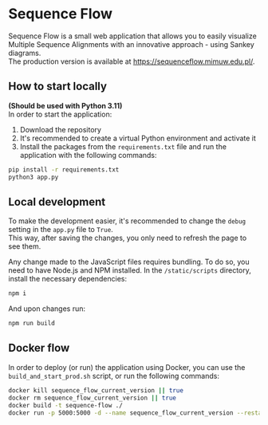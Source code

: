 # Sequence Flow

Sequence Flow is a small web application that allows you to easily visualize Multiple Sequence Alignments with an innovative approach - using Sankey diagrams.  
The production version is available at <https://sequenceflow.mimuw.edu.pl/>.  

## How to start locally

__(Should be used with Python 3.11)__  
In order to start the application:

1. Download the repository
2. It's recommended to create a virtual Python environment and activate it
3. Install the packages from the `requirements.txt` file and run the application with the following commands:

```bash
pip install -r requirements.txt
python3 app.py
```

## Local development

To make the development easier, it's recommended to change the `debug` setting in the `app.py` file to `True`.  
This way, after saving the changes, you only need to refresh the page to see them.  

Any change made to the JavaScript files requires bundling. To do so, you need to have Node.js and NPM installed. In the `/static/scripts` directory, install the necessary dependencies:

```sh
npm i
```

And upon changes run:

```bash
npm run build
```

## Docker flow

In order to deploy (or run) the application using Docker, you can use the `build_and_start_prod.sh` script, or run the following commands:  

```bash
docker kill sequence_flow_current_version || true
docker rm sequence_flow_current_version || true
docker build -t sequence-flow ./
docker run -p 5000:5000 -d --name sequence_flow_current_version --restart always sequence-flow
```

